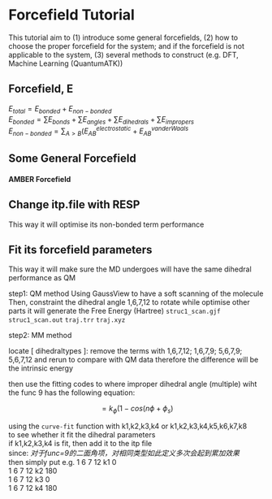 # Forcefield Tutorial

This tutorial aim to (1) introduce some general forcefields, (2) how to choose the proper forcefield for the system;
and if the forcefield is not applicable to the system, (3) several methods to construct (e.g. DFT, Machine Learning (QuantumATK))

## Forcefield, E

$`E_{total}=E_{bonded}+E_{non-bonded}`$  
$`E_{bonded}=\sum E_{bonds}+\sum E_{angles}+\sum E_{dihedrals}+\sum E_{impropers}`$  
$`E_{non-bonded}=\sum_{A>B}(E^{electrostatic}_{AB}+E^{van der Waals}_{AB}`$  

## Some General Forcefield

#### AMBER Forcefield 


## Change itp.file with RESP 
This way it will optimise its non-bonded term performance 

## Fit its forcefield parameters
This way it will make sure the MD undergoes will have the same dihedral performance as QM

step1: QM method 
Using GaussView to have a soft scanning of the molecule 
Then, constraint the dihedral angle 1,6,7,12 to rotate while optimise other parts 
it will generate the Free Energy (Hartree)
`struc1_scan.gjf` `struc1_scan.out`
`traj.trr` `traj.xyz`

step2: MM method

locate [ dihedraltypes ]:
remove the terms with 1,6,7,12; 1,6,7,9; 5,6,7,9; 5,6,7,12 and rerun to compare with QM data
therefore the difference will be the intrinsic energy 

then use the fitting codes to 
where improper dihedral angle (multiple) wiht the func 9 has the following equation:
```math
=k_{\phi}(1-cos(n\phi+\phi_{s})  
```
using the `curve-fit` function with k1,k2,k3,k4 or k1,k2,k3,k4,k5,k6,k7,k8  
to see whether it fit the dihedral parameters  
if k1,k2,k3,k4 is fit, then add it to the itp file  
since: *对于func=9的二面角项，对相同类型如此定义多次会起到累加效果*  
then simply put e.g. 1 6 7 12 k1 0  
                     1 6 7 12 k2 180  
                     1 6 7 12 k3 0  
                     1 6 7 12 k4 180  
